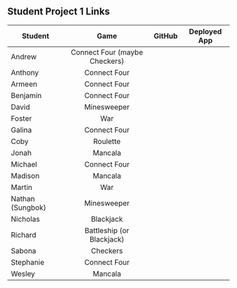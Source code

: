## Student Project 1 Links

| Student | Game | GitHub | Deployed App |
|---|:---:|:---:|:---:|
| Andrew | Connect Four (maybe Checkers) |  |  |
| Anthony | Connect Four |  |  |
| Armeen | Connect Four |  |  |
| Benjamin | Connect Four |  |  |
| David | Minesweeper |  |  |
| Foster | War |  |  |
| Galina | Connect Four |  |  |
| Coby | Roulette |  |  |
| Jonah | Mancala |  |  |
| Michael | Connect Four |  |  |
| Madison | Mancala |  |  |
| Martin | War |  |  |
| Nathan (Sungbok) | Minesweeper |  |  |
| Nicholas | Blackjack |  |  |
| Richard | Battleship (or Blackjack) |  |  |
| Sabona | Checkers |  |  |
| Stephanie | Connect Four |  |  |
| Wesley | Mancala |  |  |